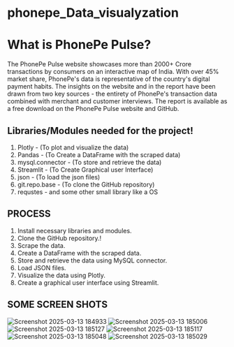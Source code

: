 # phonepe_Data_visualyzation

# What is PhonePe Pulse?
The PhonePe Pulse website showcases more than 2000+ Crore transactions by consumers on an interactive map of India. With over 45% market share, PhonePe's data is representative of the country's digital payment habits. The insights on the website and in the report have been drawn from two key sources - the entirety of PhonePe's transaction data combined with merchant and customer interviews. The report is available as a free download on the PhonePe Pulse website and GitHub.

## Libraries/Modules needed for the project!

1. Plotly - (To plot and visualize the data) 
2. Pandas - (To Create a DataFrame with the scraped data) 
3. mysql.connector - (To store and retrieve the data)
4. Streamlit - (To Create Graphical user Interface)
5. json - (To load the json files)
6. git.repo.base - (To clone the GitHub repository)
7. requstes - and some other small library like a OS


## PROCESS

1. Install necessary libraries and modules.
2. Clone the GitHub repository.!
3. Scrape the data.
4. Create a DataFrame with the scraped data.
5. Store and retrieve the data using MySQL connector.
6. Load JSON files.
7. Visualize the data using Plotly.
8. Create a graphical user interface using Streamlit.
   
## SOME SCREEN SHOTS 

![Screenshot 2025-03-13 184933](https://github.com/user-attachments/assets/c477e46a-8688-4082-bcd9-f32dab4e00ad)
![Screenshot 2025-03-13 185006](https://github.com/user-attachments/assets/32102304-f6a8-4f44-8f08-bb305b2aa704)
![Screenshot 2025-03-13 185127](https://github.com/user-attachments/assets/f5e59360-c52f-4fae-9817-0cfa8f05b6b3)
![Screenshot 2025-03-13 185117](https://github.com/user-attachments/assets/78cbb8ff-0b9b-4abe-8ead-b62dcca29f92)
![Screenshot 2025-03-13 185048](https://github.com/user-attachments/assets/eff8f82f-73c5-4f6e-8566-efafe43e741b)
![Screenshot 2025-03-13 185029](https://github.com/user-attachments/assets/a426a3e0-bdea-496a-b63c-98ea9283349d)


